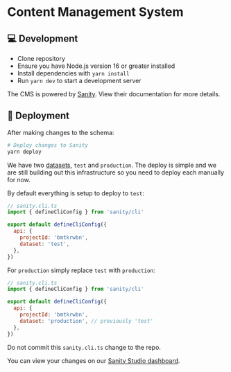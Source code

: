 # Content Management System

## 💻 Development

- Clone repository
- Ensure you have Node.js version 16 or greater installed
- Install dependencies with `yarn install`
- Run `yarn dev` to start a development server

The CMS is powered by [Sanity](https://sanity.io). View their documentation for more details.

## 🚀 Deployment

After making changes to the schema:

```bash
# Deploy changes to Sanity
yarn deploy
```

We have two [datasets](https://www.sanity.io/docs/datasets), `test` and `production`. The deploy is simple and we are still building out this infrastructure so you need to deploy each manually for now.

By default everything is setup to deploy to `test`:

```js
// sanity.cli.ts
import { defineCliConfig } from 'sanity/cli'

export default defineCliConfig({
  api: {
    projectId: 'bmtkrwbn',
    dataset: 'test',
  },
})
```

For `production` simply replace `test` with `production`:

```js
// sanity.cli.ts
import { defineCliConfig } from 'sanity/cli'

export default defineCliConfig({
  api: {
    projectId: 'bmtkrwbn',
    dataset: 'production', // previously 'test'
  },
})
```

Do not commit this `sanity.cli.ts` change to the repo.

You can view your changes on our [Sanity Studio dashboard](https://japanrabbitcom.sanity.studio/).
